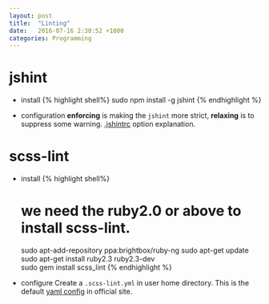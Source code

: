 ```yaml
---
layout: post
title:  "Linting"
date:   2016-07-16 2:30:52 +1000
categories: Programming
---
```


jshint
======
 - install
 {% highlight shell%}
    sudo npm install -g jshint
 {% endhighlight %}

 - configuration
**enforcing** is making the `jshint` more strict, **relaxing** is to suppress some warning.
[.jshintrc](https://github.com/jshint/jshint/blob/master/examples/.jshintrc) option explanation.

scss-lint
=========
- install
{% highlight shell%}
    # we need the ruby2.0 or above to install scss-lint.
    sudo apt-add-repository ppa:brightbox/ruby-ng
    sudo apt-get update
    sudo apt-get install ruby2.3 ruby2.3-dev    
    sudo gem install scss_lint
{% endhighlight %}

- configure
Create a `.scss-lint.yml` in user home directory.
This is the default [yaml config](https://raw.githubusercontent.com/brigade/scss-lint/master/config/default.yml)  in official site.


 